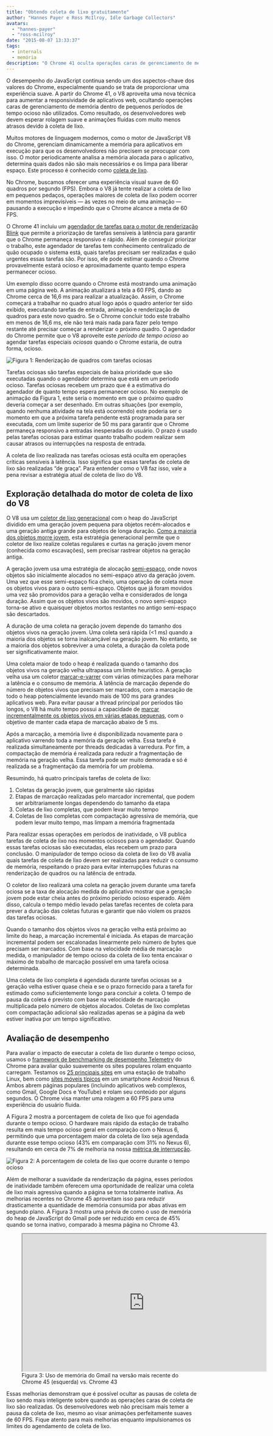 ```yaml
---
title: "Obtendo coleta de lixo gratuitamente"
author: "Hannes Payer e Ross McIlroy, Idle Garbage Collectors"
avatars: 
  - "hannes-payer"
  - "ross-mcilroy"
date: "2015-08-07 13:33:37"
tags: 
  - internals
  - memória
description: "O Chrome 41 oculta operações caras de gerenciamento de memória dentro de pequenos períodos de tempo ocioso não utilizados, reduzindo o atraso."
---
```

O desempenho do JavaScript continua sendo um dos aspectos-chave dos valores do Chrome, especialmente quando se trata de proporcionar uma experiência suave. A partir do Chrome 41, o V8 aproveita uma nova técnica para aumentar a responsividade de aplicativos web, ocultando operações caras de gerenciamento de memória dentro de pequenos períodos de tempo ocioso não utilizados. Como resultado, os desenvolvedores web devem esperar rolagem suave e animações fluídas com muito menos atrasos devido à coleta de lixo.

<!--truncate-->
Muitos motores de linguagem modernos, como o motor de JavaScript V8 do Chrome, gerenciam dinamicamente a memória para aplicativos em execução para que os desenvolvedores não precisem se preocupar com isso. O motor periodicamente analisa a memória alocada para o aplicativo, determina quais dados não são mais necessários e os limpa para liberar espaço. Este processo é conhecido como [coleta de lixo](https://en.wikipedia.org/wiki/Garbage_collection_(computer_science)).

No Chrome, buscamos oferecer uma experiência visual suave de 60 quadros por segundo (FPS). Embora o V8 já tente realizar a coleta de lixo em pequenos pedaços, operações maiores de coleta de lixo podem ocorrer em momentos imprevisíveis — às vezes no meio de uma animação — pausando a execução e impedindo que o Chrome alcance a meta de 60 FPS.

O Chrome 41 incluiu um [agendador de tarefas para o motor de renderização Blink](https://blog.chromium.org/2015/04/scheduling-tasks-intelligently-for_30.html) que permite a priorização de tarefas sensíveis à latência para garantir que o Chrome permaneça responsivo e rápido. Além de conseguir priorizar o trabalho, este agendador de tarefas tem conhecimento centralizado de quão ocupado o sistema está, quais tarefas precisam ser realizadas e quão urgentes essas tarefas são. Por isso, ele pode estimar quando o Chrome provavelmente estará ocioso e aproximadamente quanto tempo espera permanecer ocioso.

Um exemplo disso ocorre quando o Chrome está mostrando uma animação em uma página web. A animação atualizará a tela a 60 FPS, dando ao Chrome cerca de 16,6 ms para realizar a atualização. Assim, o Chrome começará a trabalhar no quadro atual logo após o quadro anterior ter sido exibido, executando tarefas de entrada, animação e renderização de quadros para este novo quadro. Se o Chrome concluir todo este trabalho em menos de 16,6 ms, ele não terá mais nada para fazer pelo tempo restante até precisar começar a renderizar o próximo quadro. O agendador do Chrome permite que o V8 aproveite este _período de tempo ocioso_ ao agendar tarefas especiais _ociosas_ quando o Chrome estaria, de outra forma, ocioso.

![Figura 1: Renderização de quadros com tarefas ociosas](/_img/free-garbage-collection/frame-rendering.png)

Tarefas ociosas são tarefas especiais de baixa prioridade que são executadas quando o agendador determina que está em um período ocioso. Tarefas ociosas recebem um prazo que é a estimativa do agendador de quanto tempo espera permanecer ocioso. No exemplo de animação da Figura 1, este seria o momento em que o próximo quadro deveria começar a ser desenhado. Em outras situações (por exemplo, quando nenhuma atividade na tela está ocorrendo) este poderia ser o momento em que a próxima tarefa pendente está programada para ser executada, com um limite superior de 50 ms para garantir que o Chrome permaneça responsivo a entradas inesperadas do usuário. O prazo é usado pelas tarefas ociosas para estimar quanto trabalho podem realizar sem causar atrasos ou interrupções na resposta de entrada.

A coleta de lixo realizada nas tarefas ociosas está oculta em operações críticas sensíveis à latência. Isso significa que essas tarefas de coleta de lixo são realizadas “de graça”. Para entender como o V8 faz isso, vale a pena revisar a estratégia atual de coleta de lixo do V8.

## Exploração detalhada do motor de coleta de lixo do V8

O V8 usa um [coletor de lixo generacional](http://www.memorymanagement.org/glossary/g.html#term-generational-garbage-collection) com o heap do JavaScript dividido em uma geração jovem pequena para objetos recém-alocados e uma geração antiga grande para objetos de longa duração. [Como a maioria dos objetos morre jovem](http://www.memorymanagement.org/glossary/g.html#term-generational-hypothesis), esta estratégia generacional permite que o coletor de lixo realize coletas regulares e curtas na geração jovem menor (conhecida como escavações), sem precisar rastrear objetos na geração antiga.

A geração jovem usa uma estratégia de alocação [semi-espaço](http://www.memorymanagement.org/glossary/s.html#semi.space), onde novos objetos são inicialmente alocados no semi-espaço ativo da geração jovem. Uma vez que esse semi-espaço fica cheio, uma operação de coleta move os objetos vivos para o outro semi-espaço. Objetos que já foram movidos uma vez são promovidos para a geração velha e considerados de longa duração. Assim que os objetos vivos são movidos, o novo semi-espaço torna-se ativo e quaisquer objetos mortos restantes no antigo semi-espaço são descartados.

A duração de uma coleta na geração jovem depende do tamanho dos objetos vivos na geração jovem. Uma coleta será rápida (&lt;1 ms) quando a maioria dos objetos se torna inalcançável na geração jovem. No entanto, se a maioria dos objetos sobreviver a uma coleta, a duração da coleta pode ser significativamente maior.

Uma coleta maior de todo o heap é realizada quando o tamanho dos objetos vivos na geração velha ultrapassa um limite heurístico. A geração velha usa um coletor [marcar-e-varrer](http://www.memorymanagement.org/glossary/m.html#term-mark-sweep) com várias otimizações para melhorar a latência e o consumo de memória. A latência de marcação depende do número de objetos vivos que precisam ser marcados, com a marcação de todo o heap potencialmente levando mais de 100 ms para grandes aplicativos web. Para evitar pausar a thread principal por períodos tão longos, o V8 há muito tempo possui a capacidade de [marcar incrementalmente os objetos vivos em várias etapas pequenas](https://blog.chromium.org/2011/11/game-changer-for-interactive.html), com o objetivo de manter cada etapa de marcação abaixo de 5 ms.

Após a marcação, a memória livre é disponibilizada novamente para o aplicativo varrendo toda a memória da geração velha. Essa tarefa é realizada simultaneamente por threads dedicadas à varredura. Por fim, a compactação de memória é realizada para reduzir a fragmentação de memória na geração velha. Essa tarefa pode ser muito demorada e só é realizada se a fragmentação da memória for um problema.

Resumindo, há quatro principais tarefas de coleta de lixo:

1. Coletas da geração jovem, que geralmente são rápidas
2. Etapas de marcação realizadas pelo marcador incremental, que podem ser arbitrariamente longas dependendo do tamanho da etapa
3. Coletas de lixo completas, que podem levar muito tempo
4. Coletas de lixo completas com compactação agressiva de memória, que podem levar muito tempo, mas limpam a memória fragmentada

Para realizar essas operações em períodos de inatividade, o V8 publica tarefas de coleta de lixo nos momentos ociosos para o agendador. Quando essas tarefas ociosas são executadas, elas recebem um prazo para conclusão. O manipulador de tempo ocioso da coleta de lixo do V8 avalia quais tarefas de coleta de lixo devem ser realizadas para reduzir o consumo de memória, respeitando o prazo para evitar interrupções futuras na renderização de quadros ou na latência de entrada.

O coletor de lixo realizará uma coleta na geração jovem durante uma tarefa ociosa se a taxa de alocação medida do aplicativo mostrar que a geração jovem pode estar cheia antes do próximo período ocioso esperado. Além disso, calcula o tempo médio levado pelas tarefas recentes de coleta para prever a duração das coletas futuras e garantir que não violem os prazos das tarefas ociosas.

Quando o tamanho dos objetos vivos na geração velha está próximo ao limite do heap, a marcação incremental é iniciada. As etapas de marcação incremental podem ser escalonadas linearmente pelo número de bytes que precisam ser marcados. Com base na velocidade média de marcação medida, o manipulador de tempo ocioso da coleta de lixo tenta encaixar o máximo de trabalho de marcação possível em uma tarefa ociosa determinada.

Uma coleta de lixo completa é agendada durante tarefas ociosas se a geração velha estiver quase cheia e se o prazo fornecido para a tarefa for estimado como suficientemente longo para concluir a coleta. O tempo de pausa da coleta é previsto com base na velocidade de marcação multiplicada pelo número de objetos alocados. Coletas de lixo completas com compactação adicional são realizadas apenas se a página da web estiver inativa por um tempo significativo.

## Avaliação de desempenho

Para avaliar o impacto de executar a coleta de lixo durante o tempo ocioso, usamos o [framework de benchmarking de desempenho Telemetry](https://www.chromium.org/developers/telemetry) do Chrome para avaliar quão suavemente os sites populares rolam enquanto carregam. Testamos os [25 principais sites](https://code.google.com/p/chromium/codesearch#chromium/src/tools/perf/benchmarks/smoothness.py&l=15) em uma estação de trabalho Linux, bem como [sites móveis típicos](https://code.google.com/p/chromium/codesearch#chromium/src/tools/perf/benchmarks/smoothness.py&l=104) em um smartphone Android Nexus 6. Ambos abrem páginas populares (incluindo aplicativos web complexos, como Gmail, Google Docs e YouTube) e rolam seu conteúdo por alguns segundos. O Chrome visa manter uma rolagem a 60 FPS para uma experiência do usuário fluida.

A Figura 2 mostra a porcentagem de coleta de lixo que foi agendada durante o tempo ocioso. O hardware mais rápido da estação de trabalho resulta em mais tempo ocioso geral em comparação com o Nexus 6, permitindo que uma porcentagem maior da coleta de lixo seja agendada durante esse tempo ocioso (43% em comparação com 31% no Nexus 6), resultando em cerca de 7% de melhoria na nossa [métrica de interrupção](https://www.chromium.org/developers/design-documents/rendering-benchmarks).

![Figura 2: A porcentagem de coleta de lixo que ocorre durante o tempo ocioso](/_img/free-garbage-collection/idle-time-gc.png)

Além de melhorar a suavidade da renderização da página, esses períodos de inatividade também oferecem uma oportunidade de realizar uma coleta de lixo mais agressiva quando a página se torna totalmente inativa. As melhorias recentes no Chrome 45 aproveitam isso para reduzir drasticamente a quantidade de memória consumida por abas ativas em segundo plano. A Figura 3 mostra uma prévia de como o uso de memória do heap de JavaScript do Gmail pode ser reduzido em cerca de 45% quando se torna inativo, comparado à mesma página no Chrome 43.

<figure>
  <div class="video video-16:9">
    <iframe src="https://www.youtube.com/embed/ij-AFUfqFdI" width="640" height="360" loading="lazy"></iframe>
  </div>
  <figcaption>Figura 3: Uso de memória do Gmail na versão mais recente do Chrome 45 (esquerda) vs. Chrome 43</figcaption>
</figure>

Essas melhorias demonstram que é possível ocultar as pausas de coleta de lixo sendo mais inteligente sobre quando as operações caras de coleta de lixo são realizadas. Os desenvolvedores web não precisam mais temer a pausa da coleta de lixo, mesmo ao visar animações perfeitamente suaves de 60 FPS. Fique atento para mais melhorias enquanto impulsionamos os limites do agendamento de coleta de lixo.
